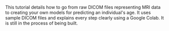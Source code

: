 This tutorial details how to go from raw DICOM files representing MRI data to creating your own models for predicting an individual's age.  It uses sample DICOM files and explains every step clearly using a Google Colab. It is still in the process of being built.
